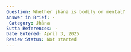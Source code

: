 ```yaml
---
Question: Whether jhāna is bodily or mental?
Answer in Brief: -
 Category: Jhāna
Sutta References: -
Date Entered: April 3, 2025
Review Status: Not started
---
```

